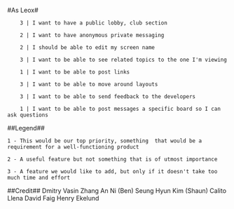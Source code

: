 #As Leox#
    
		3 | I want to have a public lobby, club section 
    
		2 | I want to have anonymous private messaging 
		
		2 | I should be able to edit my screen name 
		
		3 | I want to be able to see related topics to the one I'm viewing 
		
		1 | I want to be able to post links 
		
		3 | I want to be able to move around layouts 
		
		3 | I want to be able to send feedback to the developers 
		
		1 | I want to be able to post messages a specific board so I can ask questions


##Legend##

	1 - This would be our top priority, something  that would be a requirement for a well-functioning product

	2 - A useful feature but not something that is of utmost importance

	3 - A feature we would like to add, but only if it doesn't take too much time and effort

		
##Credit##
	Dmitry Vasin
	Zhang An Ni (Ben)
	Seung Hyun Kim (Shaun)
	Calito Llena
	David Faig
	Henry Ekelund
